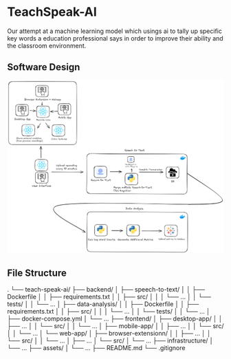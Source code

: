# TeachSpeak-AI

Our attempt at a machine learning model which usings ai to tally up specific key words a education professional says in order to improve their ability and the classroom environment.

## Software Design

![img](teach-speak-ai/assets/software-design.png)

## File Structure
.
└── teach-speak-ai/
    ├── backend/
    │   ├── speech-to-text/
    │   │   ├── Dockerfile
    │   │   ├── requirements.txt
    │   │   ├── src/
    │   │   │   └── ...
    │   │   └── tests/
    │   │       └── ...
    │   ├── data-analysis/
    │   │   ├── Dockerfile
    │   │   ├── requirements.txt
    │   │   ├── src/
    │   │   │   └── ...
    │   │   └── tests/
    │   │       └── ...
    │   ├── docker-compose.yml
    │   └── ...
    ├── frontend/
    │   ├── desktop-app/
    │   │   ├── ...
    │   │   └── src/
    │   │       └── ...
    │   ├── mobile-app/
    │   │   ├── ...
    │   │   └── src/
    │   │       └── ...
    │   └── web-app/
    │       ├── browser-extensionn/
    │       │   ├── ...
    │       │   └── src/
    │       │       └── ...
    │       ├── ...
    │       └── src/
    │           └── ...
    ├── infrastructure/
    │   └── ...
    ├── assets/
    │   └── ...
    ├── README.md
    └── .gitignore
